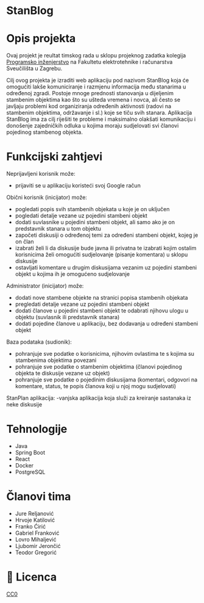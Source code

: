 # StanBlog 

# Opis projekta
Ovaj projekt je reultat timskog rada u sklopu projeknog zadatka kolegija [Programsko inženjerstvo](https://www.fer.unizg.hr/predmet/proinz) na Fakultetu elektrotehnike i računarstva Sveučilišta u Zagrebu. 

Cilj ovog projekta je izraditi web aplikaciju pod nazivom StanBlog koja će omogućiti lakše komuniciranje i razmjenu informacija među stanarima u određenoj zgradi. Postoje mnoge prednosti stanovanja u dijeljenim stambenim objektima kao što su ušteda vremena i novca, ali često se javljaju problemi kod organiziranja određenih aktivnosti (radovi na stambenim objektima, održavanje i sl.) koje se tiču svih stanara. Aplikacija StanBlog ima za cilj riješiti te probleme i maksimalno olakšati komunikaciju i donošenje zajedničkih odluka u kojima moraju sudjelovati svi članovi pojedinog stambenog objekta.

# Funkcijski zahtjevi
Neprijavljeni korisnik može:
- prijaviti se u aplikaciju koristeći svoj Google račun

Obični korisnik (inicijator) može:

- pogledati popis svih stambenih objekata u koje je on uključen
- pogledati detalje vezane uz pojedini stambeni objekt
- dodati suvlasnike u pojedini stambeni objekt, ali samo ako je on predstavnik stanara u tom objektu
- započeti diskusiji o određenoj temi za određeni stambeni objekt, kojeg je on član
- izabrati želi li da diskusije bude javna ili privatna te izabrati kojim ostalim korisnicima želi omogućiti sudjelovanje (pisanje komentara) u sklopu diskusije
- ostavljati komentare u drugim diskusijama vezanim uz pojedini stambeni objekt u kojima ih je omogućeno sudjelovanje

Administrator (inicijator) može:

- dodati nove stambene objekte na stranici popisa stambenih objekata
- pregledati detalje vezane uz pojedini stambeni objekt
- dodati članove u pojedini stambeni objekt te odabrati njihovu ulogu u objektu (suvlasnik ili predstavnik stanara)
- dodati pojedine članove u aplikaciju, bez dodavanja u određeni stambeni objekt

Baza podataka (sudionik):

- pohranjuje sve podatke o korisnicima, njihovim ovlastima te s kojima su stambenima objektima povezani
- pohranjuje sve podatke o stambenim objektima (članovi pojedinog objekta te diskusije vezane uz objekt)
- pohranjuje sve podatke o pojedinim diskusijama (komentari, odgovori na komentare, status, te popis članova koji u njoj mogu sudjelovati)

StanPlan aplikacija:
-vanjska aplikacija koja služi za kreiranje sastanaka iz neke diskusije


# Tehnologije
- Java
- Spring Boot
- React
- Docker
- PostgreSQL

# Članovi tima 
- Jure Reljanović
- Hrvoje Katilović
- Franko Ćirić
- Gabriel Franković
- Lovro Mihaljević
- Ljubomir Jerončić
- Teodor Gregorić

# 📝 Licenca
[CC0]([https://www.fer.unizg.hr/predmet/proinz](https://creativecommons.org/public-domain/cc0/))
